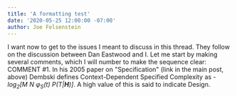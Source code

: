 ```yaml
---
title: 'A formatting test'
date: '2020-05-25 12:00:00 -07:00'
author: Joe Felsenstein
---
```


I want now to get to the issues I meant to discuss in this thread. They follow on the discussion between Dan Eastwood and I.  Let me start by making several comments, which I will number to make the sequence clear:  COMMENT #1.  In his 2005 paper on "Specification" (link in the main post, above) Dembski defines Context-Dependent Specified Complexity as -<em>log<sub>2</sub>[M N &phi;<sub>S</sub>(t) P(T|<b>H</b>)]</em>.  A high value of this is said to indicate Design.
